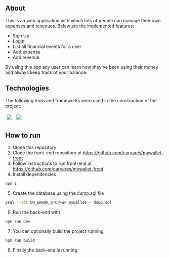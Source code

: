 ## About

This is an web application with which lots of people can manage their own expenses and revenues. Below are the implemented features:

- Sign Up
- Login
- List all financial events for a user
- Add expense
- Add revenue

By using this app any user can learn how they've been using their money and always keep track of your balance.

## Technologies
The following tools and frameworks were used in the construction of the project:<br>
<p>
  <img style='margin: 5px;' src='https://img.shields.io/badge/Express.js-000000?style=for-the-badge&logo=express&logoColor=white'>
  <img style='margin: 5px;' src='https://img.shields.io/badge/npm-CB3837?style=for-the-badge&logo=npm&logoColor=white'>
</p>

## How to run

1. Clone this repository
2. Clone the front-end repository at https://github.com/carvares/mywallet-front
3. Follow instructions to run front-end at https://github.com/carvares/mywallet-front
4. Install dependencies
```bash
npm i
```
5. Create the database using the dump.sql file
```bash
psql --set ON_ERROR_STOP=on mywallet < dump.sql
```
6. Run the back-end with
```bash
npm run dev
```
7. You can optionally build the project running
```bash
npm run build
```
8. Finally the back-end is running
